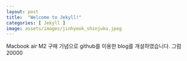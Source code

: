 ```yaml
---
layout: post
title:  "Welcome to Jekyll!"
categories: [ Jekyll ]
image: assets/images/jinhyeok_shinjuku.jpeg
---
```

Macbook air M2 구매 기념으로 github를 이용한 blog를 개설하였습니다.
그럼 20000


